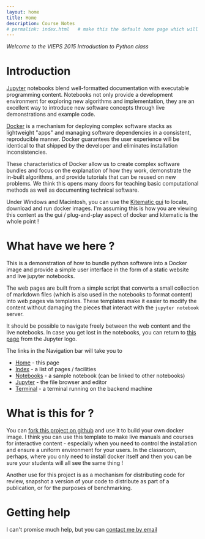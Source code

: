 ```yaml
---
layout: home
title: Home
description: Course Notes
# permalink: index.html   # make this the default home page which will be served at [link](/)
---
```


_Welcome to the VIEPS 2015 Introduction to Python class_

# Introduction

[Jupyter](www.jupyter.org) notebooks blend well-formatted documentation with executable programming content. Notebooks not only provide a development environment for exploring new algorithms and implementation, they are an excellent way to introduce new software concepts through live demonstrations and example code.

[Docker](www.docker.com) is a mechanism for deploying complex software stacks as lightweight "apps" and managing  software dependencies in a consistent, reproducible manner. Docker guarantees the user experience will be identical to that shipped by the developer and eliminates installation inconsistencies.

These characteristics of Docker allow us to create complex software bundles and focus on the explanation of how they work, demonstrate the in-built algorithms, and provide tutorials that can be reused on new problems. We think this opens many doors for teaching basic computational methods as well as documenting technical software.

Under Windows and Macintosh, you can use the [Kitematic gui](https://kitematic.com) to locate, download and run docker images. I'm assuming this is how you are viewing this content as the gui / plug-and-play aspect of docker and kitematic is the whole point !

# What have we here ?

This is a demonstration of how to bundle python software into a Docker image and provide a simple user interface in the form of a static website and live jupyter notebooks.

The web pages are built from a simple script that converts a small collection of markdown files (which is also used in the notebooks to format content) into web pages via templates. These templates make it easier to modify the content without damaging the pieces that interact with the `jupyter notebook` server.

It should be possible to navigate freely between the web content and the live notebooks. In case you get lost in the notebooks, you can return to [this page](/) from the Jupyter logo.

The links in the Navigation bar will take you to  

   * [Home](/files/Content/index.html) - this page
   * [Index](/files/Content/Map.html) - a list of pages / facilities
   * [Notebooks](/notebooks/Content/Notebooks/StartHere.ipynb) - a sample notebook (can be linked to other notebooks)
   * [Jupyter](/Content/Notebooks ) - the file browser and editor
   * [Terminal](/terminals/1) - a terminal running on the backend machine



# What is this for ?

You can [fork this project on github](https://github.com/lmoresi/docker-website-notebooks#fork-destination-box) and use it to build your own docker image. I think you can use this template to make live manuals and courses for interactive content - especially when you need to control the installation and ensure a uniform environment for your users. In the classroom, perhaps, where you only need to install docker itself and then you can be sure your students will all see the same thing !

Another use for this project is as a mechanism for distributing code for review, snapshot a version of your code to distribute as part of a publication, or for the purposes of benchmarking.

# Getting help

I can't promise much help, but you can [contact me by email](mailto:louis.moresi@unimelb.edu.au)
